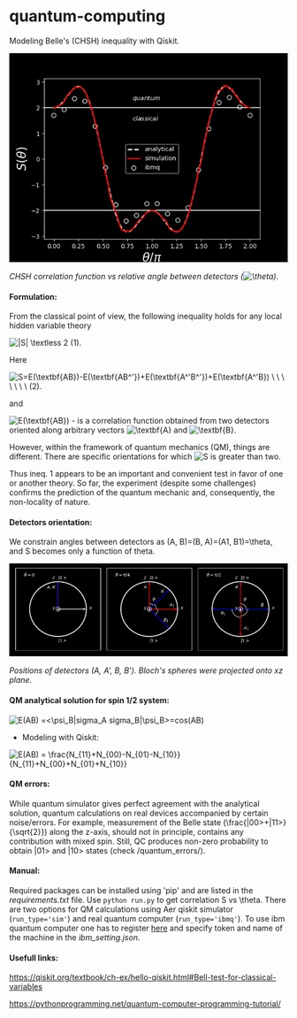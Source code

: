 # quantum-computing
Modeling Belle's (CHSH) inequality with Qiskit.

![CHSH correlation function (S) vs relative angle between detectors ($\theta$).](/images/correlation.png)

*CHSH correlation function vs relative angle between detectors (![\theta](https://render.githubusercontent.com/render/math?math=%5Ctheta)).*

#### Formulation:

From the classical point of view, the following inequality holds for any local hidden variable theory 

![|S| \textless 2](https://render.githubusercontent.com/render/math?math=%7CS%7C%20%5Ctextless%202)                                                     (1).

Here 

![S=E(\textbf{AB})-E(\textbf{AB^'})+E(\textbf{A^'B^'})+E(\textbf{A^'B}) \ \ \ \ \ \ \ (2).](https://render.githubusercontent.com/render/math?math=S%3DE(%5Ctextbf%7BAB%7D)-E(%5Ctextbf%7BAB%5E'%7D)%2BE(%5Ctextbf%7BA%5E'B%5E'%7D)%2BE(%5Ctextbf%7BA%5E'B%7D)%20%5C%20%5C%20%5C%20%5C%20%5C%20%5C%20%5C%20(2).)   

and 

![E(\textbf{AB})](https://render.githubusercontent.com/render/math?math=E(%5Ctextbf%7BAB%7D)) - is a correlation function obtained from two detectors oriented along arbitrary vectors ![\textbf{A}](https://render.githubusercontent.com/render/math?math=%5Ctextbf%7BA%7D) and ![\textbf{B}](https://render.githubusercontent.com/render/math?math=%5Ctextbf%7BB%7D).

However, within the framework of quantum mechanics (QM), things are different. There are specific orientations for which ![S](https://render.githubusercontent.com/render/math?math=S) is greater than two.  

Thus ineq. 1 appears to be an important and convenient test in favor of one or another theory.  So far, the experiment (despite some challenges) confirms the prediction of the quantum mechanic and, consequently, the non-locality of nature.


#### Detectors orientation:

 We constrain angles between detectors as (A, B)=(B, A)=(A1, B1)=\theta, and S becomes only a function of theta.  
 
 ![Positions of detectors (A, A', B, B'). Bloch's spheres were projected onto xz plane.](/images/bloch_sphere.png)

*Positions of detectors (A, A', B, B'). Bloch's spheres were projected onto xz plane.*

#### QM analytical solution for spin 1/2 system:

![E(AB) =<\psi_B|sigma_A sigma_B|\psi_B>=cos(AB)](https://render.githubusercontent.com/render/math?math=E(AB)%20%3D%3C%5Cpsi_B%7Csigma_A%20sigma_B%7C%5Cpsi_B%3E%3Dcos(AB))

- Modeling with Qiskit:

![E(AB) = \frac{N_{11}+N_{00}-N_{01}-N_{10}}{N_{11}+N_{00}+N_{01}+N_{10}}](https://render.githubusercontent.com/render/math?math=E(AB)%20%3D%20%5Cfrac%7BN_%7B11%7D%2BN_%7B00%7D-N_%7B01%7D-N_%7B10%7D%7D%7BN_%7B11%7D%2BN_%7B00%7D%2BN_%7B01%7D%2BN_%7B10%7D%7D)

#### QM errors:

While quantum simulator gives perfect agreement with the analytical solution, quantum calculations on real devices accompanied by certain noise/errors.  For example, measurement of the  Belle state (\frac{|00>+|11>}{\sqrt{2}}) along the z-axis, should not in principle, contains any contribution with mixed spin. Still, QC produces non-zero probability to obtain  |01> and |10> states (check /quantum_errors/).


#### Manual:

Required packages can be installed using 'pip' and are listed in the *requirements.txt* file.
Use `python run.py` to get correlation S vs \theta. There are two options for QM calculations using Aer qiskit simulator (`run_type='sim'`) and real quantum computer (`run_type='ibmq'`). To use ibm quantum computer one has to register [here](https://quantum-computing.ibm.com) and specify token and name of the machine in the *ibm_setting.json*.

#### Usefull links:

https://qiskit.org/textbook/ch-ex/hello-qiskit.html#Bell-test-for-classical-variables

https://pythonprogramming.net/quantum-computer-programming-tutorial/

